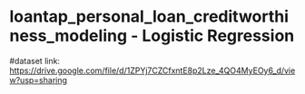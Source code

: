 # loantap_personal_loan_creditworthiness_modeling - Logistic Regression

#dataset link: https://drive.google.com/file/d/1ZPYj7CZCfxntE8p2Lze_4QO4MyEOy6_d/view?usp=sharing
